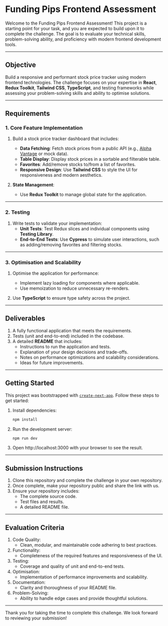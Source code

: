 # Funding Pips Frontend Assessment

Welcome to the Funding Pips Frontend Assessment! This project is a starting point for your task, and you are expected to build upon it to complete the challenge. The goal is to evaluate your technical skills, problem-solving ability, and proficiency with modern frontend development tools.

---

## **Objective**

Build a responsive and performant stock price tracker using modern frontend technologies. The challenge focuses on your expertise in **React**, **Redux Toolkit**, **Tailwind CSS**, **TypeScript**, and testing frameworks while assessing your problem-solving skills and ability to optimise solutions.

---

## **Requirements**

### **1. Core Feature Implementation**

1. Build a stock price tracker dashboard that includes:

   - **Data Fetching**: Fetch stock prices from a public API (e.g., [Alpha Vantage](https://www.alphavantage.co/documentation/) or mock data).
   - **Table Display**: Display stock prices in a sortable and filterable table.
   - **Favorites**: Add/remove stocks to/from a list of favorites.
   - **Responsive Design**: Use **Tailwind CSS** to style the UI for responsiveness and modern aesthetics.

2. **State Management**:
   - Use **Redux Toolkit** to manage global state for the application.

---

### **2. Testing**

1. Write tests to validate your implementation:
   - **Unit Tests**: Test Redux slices and individual components using **Testing Library**.
   - **End-to-End Tests**: Use **Cypress** to simulate user interactions, such as adding/removing favorites and filtering stocks.

---

### **3. Optimisation and Scalability**

1. Optimise the application for performance:

   - Implement lazy loading for components where applicable.
   - Use memoization to reduce unnecessary re-renders.

2. Use **TypeScript** to ensure type safety across the project.

---

## **Deliverables**

1. A fully functional application that meets the requirements.
2. Tests (unit and end-to-end) included in the codebase.
3. A detailed **README** that includes:
   - Instructions to run the application and tests.
   - Explanation of your design decisions and trade-offs.
   - Notes on performance optimizations and scalability considerations.
   - Ideas for future improvements.

---

## **Getting Started**

This project was bootstrapped with [`create-next-app`](https://nextjs.org/docs/api-reference/create-next-app). Follow these steps to get started:

1. Install dependencies:
   ```bash
   npm install
   ```
2. Run the development server:
   ```bash
   npm run dev
   ```
3. Open http://localhost:3000 with your browser to see the result.

---

## **Submission Instructions**

1. Clone this repository and complete the challenge in your own repository.
2. Once complete, make your repository public and share the link with us.
3. Ensure your repository includes:
   - The complete source code.
   - Test files and results.
   - A detailed README file.

---

## **Evaluation Criteria**

1. Code Quality:
   - Clean, modular, and maintainable code adhering to best practices.
2. Functionality:
   - Completeness of the required features and responsiveness of the UI.
3. Testing:
   - Coverage and quality of unit and end-to-end tests.
4. Optimisation:
   - Implementation of performance improvements and scalability.
5. Documentation:
   - Clarity and thoroughness of your README file.
6. Problem-Solving:
   - Ability to handle edge cases and provide thoughtful solutions.

---

Thank you for taking the time to complete this challenge. We look forward to reviewing your submission!
